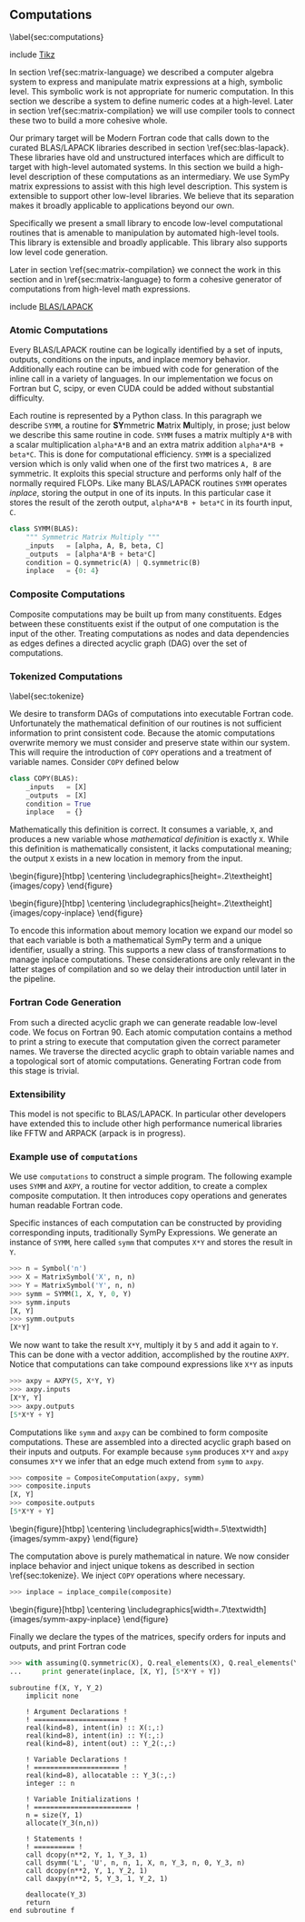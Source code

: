 
Computations
------------

\label{sec:computations}

include [Tikz](tikz_computation.md)

In section \ref{sec:matrix-language} we described a computer algebra system to express and manipulate matrix expressions at a high, symbolic level.  This symbolic work is not appropriate for numeric computation.  In this section we describe a system to define numeric codes at a high-level.  Later in section \ref{sec:matrix-compilation} we will use compiler tools to connect these two to build a more cohesive whole.

Our primary target will be Modern Fortran code that calls down to the curated BLAS/LAPACK libraries described in section \ref{sec:blas-lapack}.  These libraries have old and unstructured interfaces which are difficult to target with high-level automated systems.  In this section we build a high-level description of these computations as an intermediary.  We use SymPy matrix expressions to assist with this high level description.  This system is extensible to support other low-level libraries.  We believe that its separation makes it broadly applicable to applications beyond our own.

Specifically we present a small library to encode low-level computational routines that is amenable to manipulation by automated high-level tools.  This library is extensible and broadly applicable.  This library also supports low level code generation.

Later in section \ref{sec:matrix-compilation} we connect the work in this section and in \ref{sec:matrix-language} to form a cohesive generator of computations from high-level math expressions.

include [BLAS/LAPACK](blas-lapack.md)

### Atomic Computations

Every BLAS/LAPACK routine can be logically identified by a set of inputs, outputs, conditions on the inputs, and inplace memory behavior.  Additionally each routine can be imbued with code for generation of the inline call in a variety of languages.  In our implementation we focus on Fortran but C, scipy, or even CUDA could be added without substantial difficulty.

Each routine is represented by a Python class.  In this paragraph we describe `SYMM`, a routine for **SY**mmetric **M**atrix **M**ultiply, in prose; just below we describe this same routine in code.  `SYMM` fuses a matrix multiply `A*B` with a scalar multiplication `alpha*A*B` and an extra matrix addition `alpha*A*B + beta*C`.  This is done for computational efficiency.  `SYMM` is a specialized version which is only valid when one of the first two matrices `A, B` are symmetric.  It exploits this special structure and performs only half of the normally required FLOPs.  Like many BLAS/LAPACK routines `SYMM` operates *inplace*, storing the output in one of its inputs.  In this particular case it stores the result of the zeroth output, `alpha*A*B + beta*C` in its fourth input, `C`. 

~~~~~~~~~~~~~Python
class SYMM(BLAS):
    """ Symmetric Matrix Multiply """
    _inputs   = [alpha, A, B, beta, C]
    _outputs  = [alpha*A*B + beta*C]
    condition = Q.symmetric(A) | Q.symmetric(B)
    inplace   = {0: 4}
~~~~~~~~~~~~~

### Composite Computations

Composite computations may be built up from many constituents.  Edges between these constituents exist if the output of one computation is the input of the other.  Treating computations as nodes and data dependencies as edges defines a directed acyclic graph (DAG) over the set of computations.


### Tokenized Computations

\label{sec:tokenize}

We desire to transform DAGs of computations into executable Fortran code.  Unfortunately the mathematical definition of our routines is not sufficient information to print consistent code.  Because the atomic computations overwrite memory we must consider and preserve state within our system.  This will require the introduction of `COPY` operations and a treatment of variable names.  Consider `COPY` defined below

~~~~~~~~~~~~~Python
class COPY(BLAS):
    _inputs   = [X]
    _outputs  = [X]
    condition = True
    inplace   = {}
~~~~~~~~~~~~~

Mathematically this definition is correct.  It consumes a variable, `X`, and produces a new variable whose *mathematical definition* is exactly `X`.  While this definition is mathematically consistent, it lacks computational meaning; the output `X` exists in a new location in memory from the input.

\begin{figure}[htbp]
\centering
\includegraphics[height=.2\textheight]{images/copy}
\end{figure}

\begin{figure}[htbp]
\centering
\includegraphics[height=.2\textheight]{images/copy-inplace}
\end{figure}

To encode this information about memory location we expand our model so that each variable is both a mathematical SymPy term and a unique identifier, usually a string.  This supports a new class of transformations to manage inplace computations.  These considerations are only relevant in the latter stages of compilation and so we delay their introduction until later in the pipeline.


### Fortran Code Generation

From such a directed acyclic graph we can generate readable low-level code.  We focus on Fortran 90.  Each atomic computation contains a method to print a string to execute that computation given the correct parameter names.  We traverse the directed acyclic graph to obtain variable names and a topological sort of atomic computations.  Generating Fortran code from this stage is trivial.


### Extensibility

This model is not specific to BLAS/LAPACK.  In particular other developers have extended this to include other high performance numerical libraries like FFTW and ARPACK (arpack is in progress).


### Example use of `computations`

We use `computations` to construct a simple program.  The following example uses `SYMM` and `AXPY`, a routine for vector addition, to create a complex composite computation.  It then introduces copy operations and generates human readable Fortran code.

Specific instances of each computation can be constructed by providing corresponding inputs, traditionally SymPy Expressions.   We generate an instance of `SYMM`, here called `symm` that computes `X*Y` and stores the result in `Y`.

~~~~~~~~~~~~~Python
>>> n = Symbol('n')
>>> X = MatrixSymbol('X', n, n)
>>> Y = MatrixSymbol('Y', n, n)
>>> symm = SYMM(1, X, Y, 0, Y)
>>> symm.inputs
[X, Y]
>>> symm.outputs
[X*Y]
~~~~~~~~~~~~~

We now want to take the result `X*Y`, multiply it by `5` and add it again to `Y`.  This can be done with a vector addition, accomplished by the routine `AXPY`.  Notice that computations can take compound expressions like `X*Y` as inputs

~~~~~~~~~~~~~Python
>>> axpy = AXPY(5, X*Y, Y)
>>> axpy.inputs
[X*Y, Y]
>>> axpy.outputs
[5*X*Y + Y]
~~~~~~~~~~~~~

Computations like `symm` and `axpy` can be combined to form composite computations.  These are assembled into a directed acyclic graph based on their inputs and outputs.  For example because `symm` produces `X*Y` and `axpy` consumes `X*Y` we infer that an edge much extend from `symm` to `axpy`.

~~~~~~~~~~~~~Python
>>> composite = CompositeComputation(axpy, symm)
>>> composite.inputs
[X, Y]
>>> composite.outputs
[5*X*Y + Y]
~~~~~~~~~~~~~

\begin{figure}[htbp]
\centering
\includegraphics[width=.5\textwidth]{images/symm-axpy}
\end{figure}

The computation above is purely mathematical in nature.  We now consider inplace behavior and inject unique tokens as described in section \ref{sec:tokenize}.  We inject `COPY` operations where necessary.

~~~~~~~~~~~~~Python
>>> inplace = inplace_compile(composite)
~~~~~~~~~~~~~

\begin{figure}[htbp]
\centering
\includegraphics[width=.7\textwidth]{images/symm-axpy-inplace}
\end{figure}

Finally we declare the types of the matrices, specify orders for inputs and outputs,  and print Fortran code

~~~~~~~~~~~~~Python
>>> with assuming(Q.symmetric(X), Q.real_elements(X), Q.real_elements(Y)):
...     print generate(inplace, [X, Y], [5*X*Y + Y])
~~~~~~~~~~~~~

~~~~~~~~~~~~~Fortran
subroutine f(X, Y, Y_2)
    implicit none

    ! Argument Declarations !
    ! ===================== !
    real(kind=8), intent(in) :: X(:,:)
    real(kind=8), intent(in) :: Y(:,:)
    real(kind=8), intent(out) :: Y_2(:,:)

    ! Variable Declarations !
    ! ===================== !
    real(kind=8), allocatable :: Y_3(:,:)
    integer :: n

    ! Variable Initializations !
    ! ======================== !
    n = size(Y, 1)
    allocate(Y_3(n,n))

    ! Statements !
    ! ========== !
    call dcopy(n**2, Y, 1, Y_3, 1)
    call dsymm('L', 'U', n, n, 1, X, n, Y_3, n, 0, Y_3, n)
    call dcopy(n**2, Y, 1, Y_2, 1)
    call daxpy(n**2, 5, Y_3, 1, Y_2, 1)

    deallocate(Y_3)
    return
end subroutine f
~~~~~~~~~~~~~




